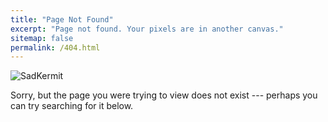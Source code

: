 ```yaml
---
title: "Page Not Found"
excerpt: "Page not found. Your pixels are in another canvas."
sitemap: false
permalink: /404.html
---
```


![SadKermit](/files/sad-kermit.jpeg)

Sorry, but the page you were trying to view does not exist --- perhaps you can try searching for it below.

<script type="text/javascript">
  var GOOG_FIXURL_LANG = 'en';
  var GOOG_FIXURL_SITE = '{{ site.url }}'
</script>
<script type="text/javascript"
  src="//linkhelp.clients.google.com/tbproxy/lh/wm/fixurl.js">
</script>
